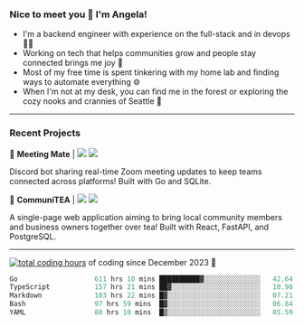 ### Nice to meet you 👋 I'm Angela!

- I'm a backend engineer with experience on the full-stack and in devops 👩‍💻
- Working on tech that helps communities grow and people stay connected brings me joy 🤝
- Most of my free time is spent tinkering with my home lab and finding ways to automate everything ⚙️
- When I'm not at my desk, you can find me in the forest or exploring the cozy nooks and crannies of Seattle 🧋

---

### Recent Projects

👾 **Meeting Mate** | [![](https://img.shields.io/badge/Code-violet.svg?style=flat-square)](https://github.com/angelajfisher/meeting-mate) [![](https://img.shields.io/badge/Site-violet.svg?style=flat-square)](https://angelajfisher.com/projects/meeting-mate)

Discord bot sharing real-time Zoom meeting updates to keep teams connected across platforms! Built with Go and SQLite.

🍵 **CommuniTEA** | [![](https://img.shields.io/badge/Code-green.svg?style=flat-square)](https://gitlab.com/angelajfisher/communiTEA) [![](https://img.shields.io/badge/Demo-green.svg?style=flat-square)](https://angelajfisher.gitlab.io/communiTEA/)

A single-page web application aiming to bring local community members and business owners together over tea!  Built with React, FastAPI, and PostgreSQL.

---

<a href="https://wakatime.com/@018c1e94-8745-411f-aea1-f33be044d952"><img src="https://wakatime.com/badge/user/018c1e94-8745-411f-aea1-f33be044d952.svg?style=flat-square" alt="total coding hours" /></a> of coding since December 2023 🌊<br>
<!--START_SECTION:waka-->

```go
Go                   611 hrs 10 mins ██████████▓░░░░░░░░░░░░░░   42.64 %
TypeScript           157 hrs 21 mins ██▓░░░░░░░░░░░░░░░░░░░░░░   10.98 %
Markdown             103 hrs 22 mins █▓░░░░░░░░░░░░░░░░░░░░░░░   07.21 %
Bash                 97 hrs 59 mins  █▓░░░░░░░░░░░░░░░░░░░░░░░   06.84 %
YAML                 80 hrs 10 mins  █▒░░░░░░░░░░░░░░░░░░░░░░░   05.59 %
```

<!--END_SECTION:waka--> 
